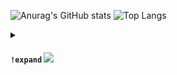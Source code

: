 ![Anurag's GitHub stats](https://github-readme-stats.vercel.app/api?username=darko5r&theme=transparent&show_icons=true&hide_border=true&text_bold=true) ![Top Langs](https://github-readme-stats.vercel.app/api/top-langs/?username=darko5r&layout=compact&theme=transparent&hide_border=true&text_bold=true)



<details>
<summary>

#### ````!expand```` ![](https://img.shields.io/static/v1?label=&message=!expand&color=green)

</summary>

Check later...

</details>

